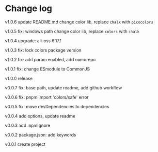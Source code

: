 Change log
=======
v1.0.6
update README.md
change color lib, replace `chalk` with `picocolors`

v1.0.5
fix: windows path
change color lib, replace `colors` with `chalk`

v1.0.4
upgrade: ali-oss 6.17.1

v1.0.3
fix: lock colors package version

v1.0.2
fix: add param enabled, add nomorepo

v1.0.1
fix: change ESmodule to CommonJS

v1.0.0
release

v0.0.7
fix: base path, update readme, add github workflow

v0.0.6
fix: pnpm import 'colors/safe' error

v0.0.5
fix: move devDependencies to dependencies

v0.0.4
add options, update readme

v0.0.3
add .npmignore

v0.0.2
package.json: add keywords

v0.0.1
create project